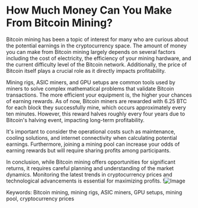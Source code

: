 # How Much Money Can You Make From Bitcoin Mining? 

Bitcoin mining has been a topic of interest for many who are curious about the potential earnings in the cryptocurrency space. The amount of money you can make from Bitcoin mining largely depends on several factors including the cost of electricity, the efficiency of your mining hardware, and the current difficulty level of the Bitcoin network. Additionally, the price of Bitcoin itself plays a crucial role as it directly impacts profitability.

Mining rigs, ASIC miners, and GPU setups are common tools used by miners to solve complex mathematical problems that validate Bitcoin transactions. The more efficient your equipment is, the higher your chances of earning rewards. As of now, Bitcoin miners are rewarded with 6.25 BTC for each block they successfully mine, which occurs approximately every ten minutes. However, this reward halves roughly every four years due to Bitcoin's halving event, impacting long-term profitability.

It's important to consider the operational costs such as maintenance, cooling solutions, and internet connectivity when calculating potential earnings. Furthermore, joining a mining pool can increase your odds of earning rewards but will require sharing profits among participants.

In conclusion, while Bitcoin mining offers opportunities for significant returns, it requires careful planning and understanding of the market dynamics. Monitoring the latest trends in cryptocurrency prices and technological advancements is essential for maximizing profits. !![Image](https://github.com/user-attachments/assets/b6e7b7a2-655e-4d44-8baa-20c566a3cb65)

Keywords: Bitcoin mining, mining rigs, ASIC miners, GPU setups, mining pool, cryptocurrency prices